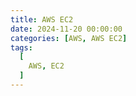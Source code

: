 ```yaml
---
title: AWS EC2
date: 2024-11-20 00:00:00
categories: [AWS, AWS EC2]
tags:
  [
    AWS, EC2
  ]
---
```


